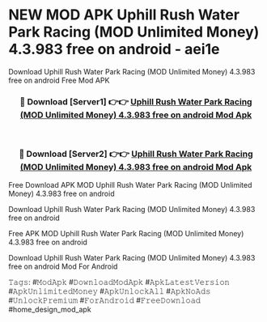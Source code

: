 # NEW MOD APK Uphill Rush Water Park Racing (MOD Unlimited Money) 4.3.983 free on android - aei1e
Download Uphill Rush Water Park Racing (MOD Unlimited Money) 4.3.983 free on android Free Mod APK

<div align="center">
<h3>🔴 Download [Server1] 👉👉 <a href="https://apk-comot.site?title=Uphill_Rush_Water_Park_Racing_(MOD_Unlimited_Money)_4.3.983_free_on_android">Uphill Rush Water Park Racing (MOD Unlimited Money) 4.3.983 free on android Mod Apk</a></h3><br>

<h3>🔴 Download [Server2] 👉👉 <a href="https://apk-comot.site?title=Uphill_Rush_Water_Park_Racing_(MOD_Unlimited_Money)_4.3.983_free_on_android">Uphill Rush Water Park Racing (MOD Unlimited Money) 4.3.983 free on android Mod Apk</a></h3>
</div>


Free Download APK MOD Uphill Rush Water Park Racing (MOD Unlimited Money) 4.3.983 free on android

Download Uphill Rush Water Park Racing (MOD Unlimited Money) 4.3.983 free on android 

Free APK MOD Uphill Rush Water Park Racing (MOD Unlimited Money) 4.3.983 free on android 

Download Uphill Rush Water Park Racing (MOD Unlimited Money) 4.3.983 free on android Mod For Android

𝚃𝚊𝚐𝚜: #𝙼𝚘𝚍𝙰𝚙𝚔 #𝙳𝚘𝚠𝚗𝚕𝚘𝚊𝚍𝙼𝚘𝚍𝙰𝚙𝚔 #𝙰𝚙𝚔𝙻𝚊𝚝𝚎𝚜𝚝𝚅𝚎𝚛𝚜𝚒𝚘𝚗 #𝙰𝚙𝚔𝚄𝚗𝚕𝚒𝚖𝚒𝚝𝚎𝚍𝙼𝚘𝚗𝚎𝚢 #𝙰𝚙𝚔𝚄𝚗𝚕𝚘𝚌𝚔𝙰𝚕𝚕 #𝙰𝚙𝚔𝙽𝚘𝙰𝚍𝚜 #𝚄𝚗𝚕𝚘𝚌𝚔𝙿𝚛𝚎𝚖𝚒𝚞𝚖 #𝙵𝚘𝚛𝙰𝚗𝚍𝚛𝚘𝚒𝚍 #𝙵𝚛𝚎𝚎𝙳𝚘𝚠𝚗𝚕𝚘𝚊𝚍 #home_design_mod_apk